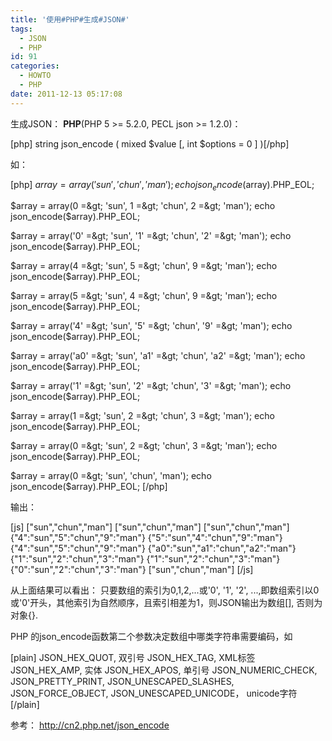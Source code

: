 ```yaml
---
title: '使用#PHP#生成#JSON#'
tags:
  - JSON
  - PHP
id: 91
categories:
  - HOWTO
  - PHP
date: 2011-12-13 05:17:08
---
```


生成JSON：
**PHP**(PHP 5 &gt;= 5.2.0, PECL json &gt;= 1.2.0)：

[php] string json_encode ( mixed $value [, int $options = 0 ] )[/php]

如：

[php]
$array = array('sun', 'chun', 'man');
echo json_encode($array).PHP_EOL;

$array = array(0 =&gt; 'sun', 1 =&gt; 'chun', 2 =&gt; 'man');
echo json_encode($array).PHP_EOL;

$array = array('0' =&gt; 'sun', '1' =&gt; 'chun', '2' =&gt; 'man');
echo json_encode($array).PHP_EOL;

$array = array(4 =&gt; 'sun', 5 =&gt; 'chun', 9 =&gt; 'man');
echo json_encode($array).PHP_EOL;

$array = array(5 =&gt; 'sun', 4 =&gt; 'chun', 9 =&gt; 'man');
echo json_encode($array).PHP_EOL;

$array = array('4' =&gt; 'sun', '5' =&gt; 'chun', '9' =&gt; 'man');
echo json_encode($array).PHP_EOL;

$array = array('a0' =&gt; 'sun', 'a1' =&gt; 'chun', 'a2' =&gt; 'man');
echo json_encode($array).PHP_EOL;

$array = array('1' =&gt; 'sun', '2' =&gt; 'chun', '3' =&gt; 'man');
echo json_encode($array).PHP_EOL;

$array = array(1 =&gt; 'sun', 2 =&gt; 'chun', 3 =&gt; 'man');
echo json_encode($array).PHP_EOL;

$array = array(0 =&gt; 'sun', 2 =&gt; 'chun', 3 =&gt; 'man');
echo json_encode($array).PHP_EOL;

$array = array(0 =&gt; 'sun', 'chun', 'man');
echo json_encode($array).PHP_EOL;
[/php]

输出：

[js]
[&quot;sun&quot;,&quot;chun&quot;,&quot;man&quot;]
[&quot;sun&quot;,&quot;chun&quot;,&quot;man&quot;]
[&quot;sun&quot;,&quot;chun&quot;,&quot;man&quot;]
{&quot;4&quot;:&quot;sun&quot;,&quot;5&quot;:&quot;chun&quot;,&quot;9&quot;:&quot;man&quot;}
{&quot;5&quot;:&quot;sun&quot;,&quot;4&quot;:&quot;chun&quot;,&quot;9&quot;:&quot;man&quot;}
{&quot;4&quot;:&quot;sun&quot;,&quot;5&quot;:&quot;chun&quot;,&quot;9&quot;:&quot;man&quot;}
{&quot;a0&quot;:&quot;sun&quot;,&quot;a1&quot;:&quot;chun&quot;,&quot;a2&quot;:&quot;man&quot;}
{&quot;1&quot;:&quot;sun&quot;,&quot;2&quot;:&quot;chun&quot;,&quot;3&quot;:&quot;man&quot;}
{&quot;1&quot;:&quot;sun&quot;,&quot;2&quot;:&quot;chun&quot;,&quot;3&quot;:&quot;man&quot;}
{&quot;0&quot;:&quot;sun&quot;,&quot;2&quot;:&quot;chun&quot;,&quot;3&quot;:&quot;man&quot;}
[&quot;sun&quot;,&quot;chun&quot;,&quot;man&quot;]
[/js]

从上面结果可以看出：
只要数组的索引为0,1,2,...或'0', '1', '2', ...,即数组索引以0或'0'开头，其他索引为自然顺序，且索引相差为1，则JSON输出为数组[], 否则为对象{}.

PHP 的json_encode函数第二个参数决定数组中哪类字符串需要编码，如

[plain]
JSON_HEX_QUOT, 双引号
JSON_HEX_TAG, XML标签
JSON_HEX_AMP, 实体
JSON_HEX_APOS, 单引号
JSON_NUMERIC_CHECK,
JSON_PRETTY_PRINT,
JSON_UNESCAPED_SLASHES,
JSON_FORCE_OBJECT,
JSON_UNESCAPED_UNICODE， unicode字符
[/plain]

参考：
http://cn2.php.net/json_encode
